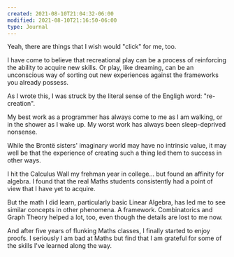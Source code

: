 ```yaml
---
created: 2021-08-10T21:04:32-06:00
modified: 2021-08-10T21:16:50-06:00
type: Journal
---
```


Yeah, there are things that I wish would "click" for me, too. 

I have come to believe that recreational play can be a process of reinforcing the ability to acquire new skills. Or play, like dreaming, can be an unconscious way of sorting out new experiences against the frameworks you already possess.

As I wrote this, I was struck by the literal sense of the Engligh word: "re-creation".

My best work as a programmer has always come to me as I am walking, or in the shower as I wake up. My worst work has always been sleep-deprived nonsense.

While the Brontë sisters' imaginary world may have no intrinsic value, it may well be that the experience of creating such a thing led them to success in other ways.



I hit the Calculus Wall my frehman year in college... but found an affinity for algebra. I found that the real Maths students consistently had a point of view that I have yet to acquire.

But the math I did learn, particularly basic Linear Algebra, has led me to see similar concepts in other phenomena. A framework. Combinatorics and Graph Theory helped a lot, too, even though the details are lost to me now.

And after five years of flunking Maths classes, I finally started to enjoy proofs. I seriously I am bad at Maths but find that I am grateful for some of the skills I've learned along the way.
